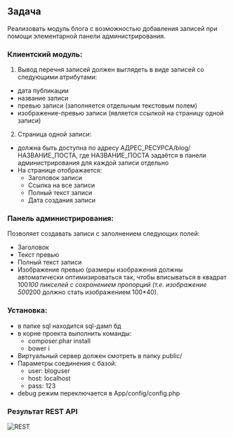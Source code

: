 ﻿## Задача
Реализовать модуль блога с возможностью добавления записей при помощи 
элементарной панели администрирования.

### Клиентский модуль: 
1. Вывод перечня записей должен выглядеть в виде записей со следующими 
атрибутами: 
  - дата публикации 
  - название записи 
  - превью записи (заполняется отдельным текстовым полем) 
  - изображение-превью записи (является ссылкой на страницу одной записи) 

2. Страница одной записи: 
  - должна быть доступна по адресу АДРЕС_РЕСУРСА/blog/НАЗВАНИЕ_ПОСТА, где 
НАЗВАНИЕ_ПОСТА задаётся в панели администрирования для каждой записи 
отдельно 
  - На странице отображается: 
    - Заголовок записи 
    - Ссылка на все записи 
    - Полный текст записи 
    - Дата создания записи 

### Панель администрирования: 
Позволяет создавать записи с заполнением следующих полей: 
  - Заголовок 
  - Текст превью 
  - Полный текст записи 
  - Изображение превью (размеры изображения должны автоматически 
оптимизироваться так, чтобы вписываться в квадрат 100*100 пикселей с 
сохранением пропорций (т.е. изображение 500*200 должно стать 
изображением 100*40).

### Установка:
- в папке sql находится sql-дамп бд
- в корне проекта выполнить команды:
    - composer.phar install
    - bower i
- Виртуальный сервер должен смотреть в папку public/
- Параметры соединения с базой:
    - user: bloguser
    - host: localhost
    - pass: 123
- debug режим переключается в App/config/config.php

### Результат REST API
![REST](https://1.bp.blogspot.com/-U_G3t7IXe-c/V-bwsBncPQI/AAAAAAAAAOM/OQ2GItBFr6MNvY32BiQgACXvRAaDG7DQQCEw/s1600/%25D0%2592%25D1%258B%25D0%25B4%25D0%25B5%25D0%25BB%25D0%25B5%25D0%25BD%25D0%25B8%25D0%25B5_001.png)